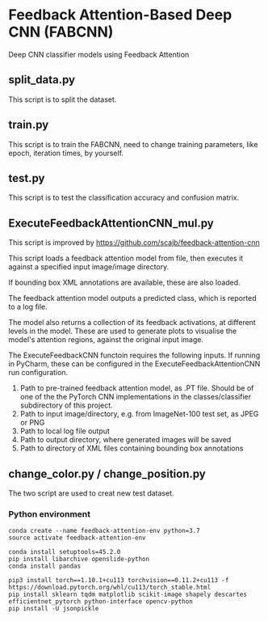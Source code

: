 # Feedback Attention-Based Deep CNN (FABCNN)
Deep CNN classifier models using Feedback Attention

## split_data.py

This script is to split the dataset.

## train.py

This script is to train the FABCNN, need to change training parameters, like epoch, iteration times, by yourself.

## test.py

This script is to test the classification accuracy and confusion matrix.

## ExecuteFeedbackAttentionCNN_mul.py

This script is improved by https://github.com/scajb/feedback-attention-cnn

This script loads a feedback attention model from file, then executes it against a specified input image/image directory. 

If bounding box XML annotations are available, these are also loaded.

The feedback attention model outputs a predicted class, which is reported to a log file. 

The model also returns a collection of its feedback activations, at different levels in the model. These are used to 
generate plots to visualise the model's attention regions, against the original input image.

The ExecuteFeedbackCNN functoin requires the following inputs. If running in PyCharm, these can be configured in the ExecuteFeedbackAttentionCNN run configuration. 

1. Path to pre-trained feedback attention model, as .PT file. Should be of one of the the PyTorch CNN implementations in the classes/classifier subdirectory of this project.
2. Path to input image/directory, e.g. from ImageNet-100 test set, as JPEG or PNG
3. Path to local log file output
4. Path to output directory, where generated images will be saved
5. Path to directory of XML files containing bounding box annotations

## change_color.py / change_position.py

The two script are used to creat new test dataset.

### Python environment

```
conda create --name feedback-attention-env python=3.7
source activate feedback-attention-env

conda install setuptools=45.2.0
pip install libarchive openslide-python
conda install pandas

pip3 install torch==1.10.1+cu113 torchvision==0.11.2+cu113 -f https://download.pytorch.org/whl/cu113/torch_stable.html
pip install sklearn tqdm matplotlib scikit-image shapely descartes efficientnet_pytorch python-interface opencv-python
pip install -U jsonpickle
```

